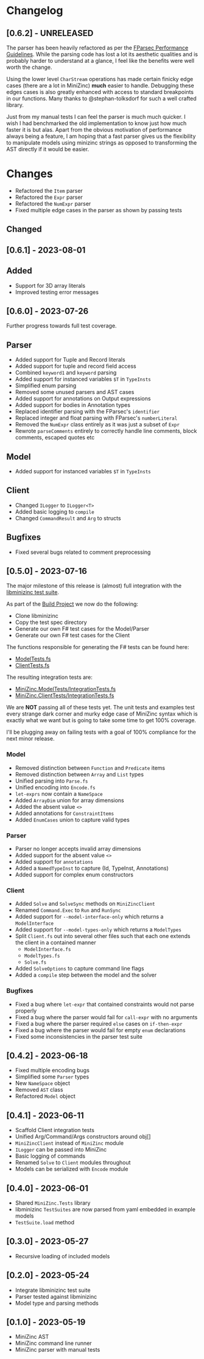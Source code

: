 # Changelog

## [0.6.2] - UNRELEASED

The parser has been heavily refactored as per the [FParsec Performance Guidelines](https://www.quanttec.com/fparsec/users-guide/performance-optimizations.html).  While the parsing code has lost a lot its aesthetic qualities and is probably harder to understand at a glance,  I feel like the benefits were well worth the change.

Using the lower level `CharStream` operations has made certain finicky edge cases (there are a lot in MiniZinc) **much** easier to handle. Debugging these edges cases is also greatly enhanced with access to standard breakpoints in our functions.  Many thanks to @stephan-tolksdorf for such a well crafted library.

Just from my manual tests I can feel the parser is much much quicker.  I wish I had benchmarked the old implementation to know just how much faster it is but alas.  Apart from the obvious motivation of performance always being a feature, I am hoping that a fast parser gives us the flexibility to  manipulate models using minizinc strings as opposed to transforming the AST directly if it would be easier.


# Changes
- Refactored the `Item` parser 
- Refactored the `Expr` parser 
- Refactored the `NumExpr` parser
- Fixed multiple edge cases in the parser as shown by passing tests


## Changed


## [0.6.1] - 2023-08-01

## Added
- Support for 3D array literals
- Improved testing error messages
 
## [0.6.0] - 2023-07-26

Further progress towards full test coverage.

## Parser
- Added support for Tuple and Record literals
- Added support for tuple and record field access
- Combined `keyword1` and `keyword` parsing
- Added support for instanced variables `$T` in `TypeInsts`
- Simplified enum parsing
- Removed some unused parsers and AST cases
- Added support for annotations on Output expressions
- Added support for bodies in Annotation types
- Replaced identifier parsing with the FParsec's `identifier`
- Replaced integer and float parsing with FParsec's `numberLiteral`
- Removed the `NumExpr` class entirely as it was just a subset of `Expr`
- Rewrote `parseComments` entirely to correctly handle line comments, block comments, escaped quotes etc

## Model
- Added support for instanced variables `$T` in `TypeInsts`
 
## Client
- Changed `ILogger` to `ILogger<T>`
- Added basic logging to `compile`
- Changed `CommandResult` and `Arg` to structs

## Bugfixes
- Fixed several bugs related to comment preprocessing


## [0.5.0] - 2023-07-16

The major milestone of this release is (almost) full integration with the [libminizinc test suite](https://github.com/MiniZinc/libminizinc/tree/master/tests/spec).

As part of the [Build Project](./build/build.fsproj) we now do the following:
- Clone libminizinc
- Copy the test spec directory
- Generate our own F# test cases for the Model/Parser
- Generate our own F# test cases for the Client

The functions responsible for generating the F# tests can be found here:
- [ModelTests.fs](./build/ModelTests.fs)
- [ClientTests.fs](./build/ClientTests.fs)

The resulting integration tests are:
- [MiniZinc.ModelTests/IntegrationTests.fs](./tests/MiniZinc.ModelTests/IntegrationTests.fs)
- [MiniZinc.ClientTests/IntegrationTests.fs](./tests/MiniZinc.ClientTests/IntegrationTests.fs)

We are **NOT** passing all of these tests yet.  The unit tests and examples test every strange dark corner and 
murky edge case of MiniZinc syntax which is exactly what we want but is going to take some time to get
100% coverage. 

I'll be plugging away on failing tests with a goal of 100% compliance for the next minor release. 


### Model
- Removed distinction between `Function` and `Predicate` items
- Removed distinction between `Array` and `List` types
- Unified parsing into `Parse.fs`
- Unified encoding into `Encode.fs`
- `let-exprs` now contain a `NameSpace`
- Added `ArrayDim` union for array dimensions
- Added the absent value `<>`
- Added annotations for `ConstraintItems`
- Added `EnumCases` union to capture valid types

### Parser
- Parser no longer accepts invalid array dimensions
- Added support for the absent value `<>`
- Added support for `annotations`
- Added a `NamedTypeInst` to capture (Id, TypeInst, Annotations)
- Added support for complex enum constructors

### Client
- Added `Solve` and `SolveSync` methods on `MiniZincClient`
- Renamed `Command.Exec` to `Run` and `RunSync`
- Added support for `--model-interface-only` which returns a `ModelInterface`
- Added support for `--model-types-only` which returns a `ModelTypes`
- Split `Client.fs` out into several other files such that each one extends the client in a contained manner
  - `ModelInterface.fs`
  - `ModelTypes.fs`
  - `Solve.fs`
- Added `SolveOptions` to capture command line flags
- Added a `compile` step between the model and the solver

### Bugfixes
- Fixed a bug where `let-expr` that contained constraints would not parse properly
- Fixed a bug where the parser would fail for `call-expr` with no arguments
- Fixed a bug where the parser required `else` cases on `if-then-expr`
- Fixed a bug where the parser would fail for empty `enum` declarations
- Fixed some inconsistencies in the parser test suite

## [0.4.2] - 2023-06-18
- Fixed multiple encoding bugs
- Simplified some `Parser` types
- New `NameSpace` object
- Removed `AST` class
- Refactored `Model` object

## [0.4.1] - 2023-06-11
- Scaffold Client integration tests
- Unified Arg/Command/Args constructors around obj[]
- `MiniZincClient` instead of `MiniZinc` module
- `ILogger` can be passed into MiniZinc
- Basic logging of commands
- Renamed `Solve` to `Client` modules throughout
- Models can be serialized with `Encode` module

## [0.4.0] - 2023-06-01
- Shared `MiniZinc.Tests` library
- libminizinc `TestSuites` are now parsed from yaml embedded in example models
- `TestSuite.load` method

## [0.3.0] - 2023-05-27
- Recursive loading of included models
 
## [0.2.0] - 2023-05-24
- Integrate libminizinc test suite 
- Parser tested against libminizinc
- Model type and parsing methods

## [0.1.0] - 2023-05-19 
- MiniZinc AST
- MiniZinc command line runner
- MiniZinc parser with manual tests